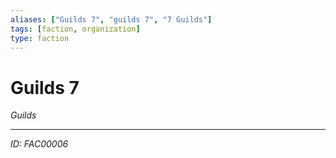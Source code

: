 ```yaml
---
aliases: ["Guilds 7", "guilds 7", "7 Guilds"]
tags: [faction, organization]
type: faction
---
```


# Guilds 7

*Guilds*

---
*ID: FAC00006*